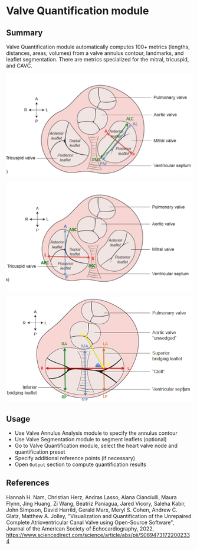 # Valve Quantification module

## Summary

Valve Quantification module automatically computes 100+ metrics (lengths, distances, areas, volumes) from a valve annulus contour, landmarks, and leaflet segmentation. There are metrics specialized for the mitral, tricuspid, and CAVC.

![](../ValveQuantification/Resources/MeasurementPreset/MitralValve.png)

![](../ValveQuantification/Resources/MeasurementPreset/TricuspidValve.png)

![](../ValveQuantification/Resources/MeasurementPreset/Cavc.png)

## Usage

- Use Valve Annulus Analysis module to specify the annulus contour
- Use Valve Segmentation module to segment leaflets (optional)
- Go to Valve Quantification module, select the heart valve node and quantification preset
- Specify additional reference points (if necessary)
- Open `Output` section to compute quantification results

## References

Hannah H. Nam, Christian Herz, Andras Lasso, Alana Cianciulli, Maura Flynn, Jing Huang, Zi Wang, Beatriz Paniagua, Jared Vicory, Saleha Kabir, John Simpson, David Harrild, Gerald Marx, Meryl S. Cohen, Andrew C. Glatz, Matthew A. Jolley, "Visualization and Quantification of the Unrepaired Complete Atrioventricular Canal Valve using Open-Source Software", Journal of the American Society of Echocardiography, 2022, https://www.sciencedirect.com/science/article/abs/pii/S0894731722002334
